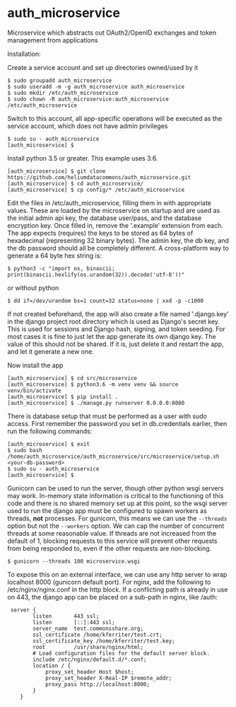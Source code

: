 # auth_microservice
Microservice which abstracts out OAuth2/OpenID exchanges and token management from applications

Installation:

Create a service account and set up directories owned/used by it
```
$ sudo groupadd auth_microservice
$ sudo useradd -m -g auth_microservice auth_microservice
$ sudo mkdir /etc/auth_microservice
$ sudo chown -R auth_microservice:auth_microservice /etc/auth_microservice
```

Switch to this account, all app-specific operations will be executed as the service account, which does not have admin privileges
```
$ sudo su - auth_microservice
[auth_microservice] $ 
```

Install python 3.5 or greater. This example uses 3.6.

```
[auth_microservice] $ git clone https://github.com/heliumdatacommons/auth_microservice.git
[auth_microservice] $ cd auth_microservice/
[auth_microservice] $ cp config/* /etc/auth_microservice
```

Edit the files in /etc/auth_microservice, filling them in with appropriate values. These are loaded by the microservice on startup and are used as the initial admin api key, the database user/pass, and the database encryption key. Once filled in, remove the '.example' extension from each. The app expects (requires) the keys to be stored as 64 bytes of hexadecimal (representing 32 binary bytes). The admin key, the db key, and the db password should all be completely different. A cross-platform way to generate a 64 byte hex string is:

`$ python3 -c "import os, binascii; print(binascii.hexlify(os.urandom(32)).decode('utf-8'))"`

or without python

`$ dd if=/dev/urandom bs=1 count=32 status=none | xxd -p -c1000`

If not created beforehand, the app will also create a file named '.django.key' in the django project root directory which is used as Django's secret key. This is used for sessions and Django hash, signing, and token seeding. For most cases it is fine to just let the app generate its own django key. The value of this should not be shared. If it is, just delete it and restart the app, and let it generate a new one. 

Now install the app

```
[auth_microservice] $ cd src/microservice
[auth_microservice] $ python3.6 -m venv venv && source venv/bin/activate
[auth_microservice] $ pip install .
[auth_microservice] $ ./manage.py runserver 0.0.0.0:8080
```

There is database setup that must be performed as a user with sudo access.  First remember the password you set in db.credentials earlier, then run the following commands:
```
[auth_microservice] $ exit
$ sudo bash /home/auth_microservice/auth_microservice/src/microservice/setup.sh <your-db-password>
$ sudo su - auth_microservice
[auth_microservice] $
```

Gunicorn can be used to run the server, though other python wsgi servers may work.  In-memory state information is critical to the functioning of this code and there is no shared memory set up at this point, so the wsgi server used to run the django app must be configured to spawn workers as threads, **not** processes.  For gunicorn, this means we can use the `--threads` option but not the `--workers` option.  We can cap the number of concurrent threads at some reasonable value.  If threads are not increased from the default of 1, blocking requests to this service will prevent other requests from being responded to, even if the other requests are non-blocking.

```
$ gunicorn --threads 100 microservice.wsgi
```

To expose this on an external interface, we can use any http server to wrap localhost 8000 (gunicorn default port).  For nginx, add the following to /etc/nginx/nginx.conf in the http block.  If a conflicting path is already in use on 443, the django app can be placed on a sub-path in nginx, like /auth:
```
 server {
        listen       443 ssl;
        listen       [::]:443 ssl;
        server_name  test.commonsshare.org;
        ssl_certificate /home/kferriter/test.crt;
        ssl_certificate_key /home/kferriter/test.key;
        root         /usr/share/nginx/html;
        # Load configuration files for the default server block.
        include /etc/nginx/default.d/*.conf;
        location / {
            proxy_set_header Host $host;
            proxy_set_header X-Real-IP $remote_addr;
            proxy_pass http://localhost:8000;
        }
    }
```

